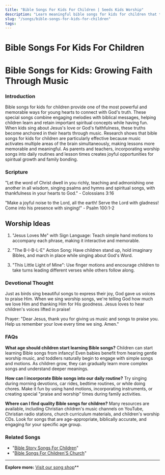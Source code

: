 ```yaml
---
title: "Bible Songs For Kids For Children | Seeds Kids Worship"
description: "Learn meaningful bible songs for kids for children that teach Scripture through music. Interactive worship resources for kids and families."
slug: "/songs/bible-songs-for-kids-for-children"
tags:
---
```


# Bible Songs For Kids For Children

# Bible Songs for Kids: Growing Faith Through Music

### Introduction
Bible songs for kids for children provide one of the most powerful and memorable ways for young hearts to connect with God's truth. These special songs combine engaging melodies with biblical messages, helping children learn and retain important spiritual concepts while having fun. When kids sing about Jesus's love or God's faithfulness, these truths become anchored in their hearts through music. Research shows that bible songs for kids for children are particularly effective because music activates multiple areas of the brain simultaneously, making lessons more memorable and meaningful. As parents and teachers, incorporating worship songs into daily routines and lesson times creates joyful opportunities for spiritual growth and family bonding.

### Scripture
"Let the word of Christ dwell in you richly, teaching and admonishing one another in all wisdom, singing psalms and hymns and spiritual songs, with thankfulness in your hearts to God." - Colossians 3:16

"Make a joyful noise to the Lord, all the earth! Serve the Lord with gladness! Come into his presence with singing!" - Psalm 100:1-2

## Worship Ideas
1. "Jesus Loves Me" with Sign Language: Teach simple hand motions to accompany each phrase, making it interactive and memorable.

2. "The B-I-B-L-E" Action Song: Have children stand up, hold imaginary Bibles, and march in place while singing about God's Word.

3. "This Little Light of Mine": Use finger motions and encourage children to take turns leading different verses while others follow along.

### Devotional Thought
Just as birds sing beautiful songs to express their joy, God gave us voices to praise Him. When we sing worship songs, we're telling God how much we love Him and thanking Him for His goodness. Jesus loves to hear children's voices lifted in praise!

Prayer: "Dear Jesus, thank you for giving us music and songs to praise you. Help us remember your love every time we sing. Amen."

### FAQs

**What age should children start learning Bible songs?**
Children can start learning Bible songs from infancy! Even babies benefit from hearing gentle worship music, and toddlers naturally begin to engage with simple songs and motions. As children grow, they can gradually learn more complex songs and understand deeper meanings.

**How can I incorporate Bible songs into our daily routine?**
Try singing during morning devotions, car rides, bedtime routines, or while doing chores. Make it fun by using hand motions, incorporating instruments, or creating special "praise and worship" times during family activities.

**Where can I find quality Bible songs for children?**
Many resources are available, including Christian children's music channels on YouTube, Christian radio stations, church curriculum materials, and children's worship CDs. Look for songs that are age-appropriate, biblically accurate, and engaging for your specific age group.

### Related Songs

- "[Bible Story Songs For Children](/songs/bible-story-songs-for-children/)"
- "[Bible Songs For Children'S Church](/songs/bible-songs-for-children-s-church/)"

---

**Explore more:** [Visit our song shop](https://seedskidsworship.com/shop)**

<!-- Schema Markup -->
<script type="application/ld+json">
{
  "@context": "https://schema.org",
  "@type": "MusicRecording",
  "name": "Bible Songs For Kids For Children",
  "byArtist": {
    "@type": "MusicGroup",
    "name": "Seeds Kids Worship"
  },
  "isFamilyFriendly": true,
  "url": "https://seedskidsworship.com/songs/bible-songs-for-kids-for-children/"
}
</script>